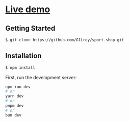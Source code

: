 # [Live demo](https://sport-shop-five.vercel.app)


## Getting Started

```bash
$ git clone https://github.com/G1Lroy/sport-shop.git
```

## Installation

```bash
$ npm install
```

First, run the development server:

```bash
npm run dev
# or
yarn dev
# or
pnpm dev
# or
bun dev
```
